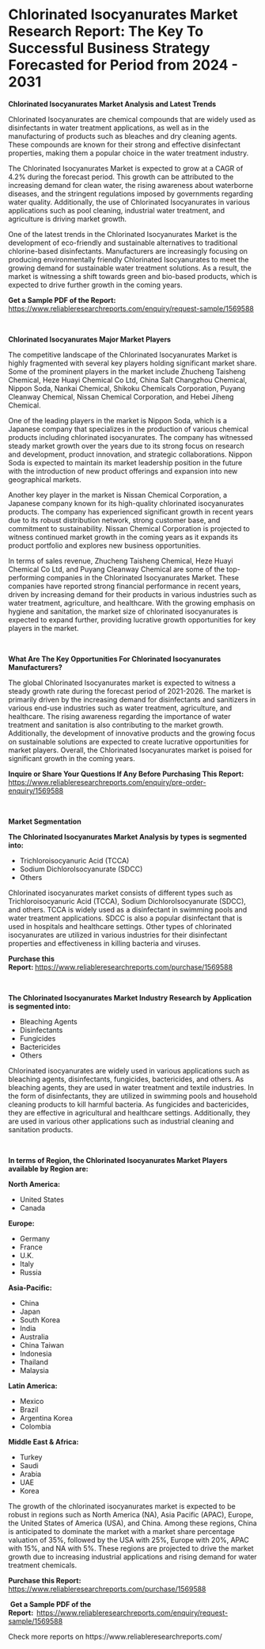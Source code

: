 <p><h1>Chlorinated Isocyanurates Market Research Report: The Key To Successful Business Strategy Forecasted for Period from 2024 - 2031</h1></p><p><strong>Chlorinated Isocyanurates Market Analysis and Latest Trends</strong></p>
<p><p>Chlorinated Isocyanurates are chemical compounds that are widely used as disinfectants in water treatment applications, as well as in the manufacturing of products such as bleaches and dry cleaning agents. These compounds are known for their strong and effective disinfectant properties, making them a popular choice in the water treatment industry.</p><p>The Chlorinated Isocyanurates Market is expected to grow at a CAGR of 4.2% during the forecast period. This growth can be attributed to the increasing demand for clean water, the rising awareness about waterborne diseases, and the stringent regulations imposed by governments regarding water quality. Additionally, the use of Chlorinated Isocyanurates in various applications such as pool cleaning, industrial water treatment, and agriculture is driving market growth.</p><p>One of the latest trends in the Chlorinated Isocyanurates Market is the development of eco-friendly and sustainable alternatives to traditional chlorine-based disinfectants. Manufacturers are increasingly focusing on producing environmentally friendly Chlorinated Isocyanurates to meet the growing demand for sustainable water treatment solutions. As a result, the market is witnessing a shift towards green and bio-based products, which is expected to drive further growth in the coming years.</p></p>
<p><strong>Get a Sample PDF of the Report:&nbsp;</strong> <a href="https://www.reliableresearchreports.com/enquiry/request-sample/1569588">https://www.reliableresearchreports.com/enquiry/request-sample/1569588</a></p>
<p>&nbsp;</p>
<p><strong>Chlorinated Isocyanurates Major Market Players</strong></p>
<p><p>The competitive landscape of the Chlorinated Isocyanurates Market is highly fragmented with several key players holding significant market share. Some of the prominent players in the market include Zhucheng Taisheng Chemical, Heze Huayi Chemical Co Ltd, China Salt Changzhou Chemical, Nippon Soda, Nankai Chemical, Shikoku Chemicals Corporation, Puyang Cleanway Chemical, Nissan Chemical Corporation, and Hebei Jiheng Chemical.</p><p>One of the leading players in the market is Nippon Soda, which is a Japanese company that specializes in the production of various chemical products including chlorinated isocyanurates. The company has witnessed steady market growth over the years due to its strong focus on research and development, product innovation, and strategic collaborations. Nippon Soda is expected to maintain its market leadership position in the future with the introduction of new product offerings and expansion into new geographical markets.</p><p>Another key player in the market is Nissan Chemical Corporation, a Japanese company known for its high-quality chlorinated isocyanurates products. The company has experienced significant growth in recent years due to its robust distribution network, strong customer base, and commitment to sustainability. Nissan Chemical Corporation is projected to witness continued market growth in the coming years as it expands its product portfolio and explores new business opportunities.</p><p>In terms of sales revenue, Zhucheng Taisheng Chemical, Heze Huayi Chemical Co Ltd, and Puyang Cleanway Chemical are some of the top-performing companies in the Chlorinated Isocyanurates Market. These companies have reported strong financial performance in recent years, driven by increasing demand for their products in various industries such as water treatment, agriculture, and healthcare. With the growing emphasis on hygiene and sanitation, the market size of chlorinated isocyanurates is expected to expand further, providing lucrative growth opportunities for key players in the market.</p></p>
<p>&nbsp;</p>
<p><strong>What Are The Key Opportunities For Chlorinated Isocyanurates Manufacturers?</strong></p>
<p><p>The global Chlorinated Isocyanurates market is expected to witness a steady growth rate during the forecast period of 2021-2026. The market is primarily driven by the increasing demand for disinfectants and sanitizers in various end-use industries such as water treatment, agriculture, and healthcare. The rising awareness regarding the importance of water treatment and sanitation is also contributing to the market growth. Additionally, the development of innovative products and the growing focus on sustainable solutions are expected to create lucrative opportunities for market players. Overall, the Chlorinated Isocyanurates market is poised for significant growth in the coming years.</p></p>
<p><strong>Inquire or Share Your Questions If Any Before Purchasing This Report:</strong> <a href="https://www.reliableresearchreports.com/enquiry/pre-order-enquiry/1569588">https://www.reliableresearchreports.com/enquiry/pre-order-enquiry/1569588</a></p>
<p>&nbsp;</p>
<p><strong>Market Segmentation</strong></p>
<p><strong>The Chlorinated Isocyanurates Market Analysis by types is segmented into:</strong></p>
<p><ul><li>Trichloroisocyanuric Acid (TCCA)</li><li>Sodium DichloroIsocyanurate (SDCC)</li><li>Others</li></ul></p>
<p><p>Chlorinated isocyanurates market consists of different types such as Trichloroisocyanuric Acid (TCCA), Sodium DichloroIsocyanurate (SDCC), and others. TCCA is widely used as a disinfectant in swimming pools and water treatment applications. SDCC is also a popular disinfectant that is used in hospitals and healthcare settings. Other types of chlorinated isocyanurates are utilized in various industries for their disinfectant properties and effectiveness in killing bacteria and viruses.</p></p>
<p><strong>Purchase this Report:&nbsp;</strong><a href="https://www.reliableresearchreports.com/purchase/1569588">https://www.reliableresearchreports.com/purchase/1569588</a></p>
<p>&nbsp;</p>
<p><strong>The Chlorinated Isocyanurates Market Industry Research by Application is segmented into:</strong></p>
<p><ul><li>Bleaching Agents</li><li>Disinfectants</li><li>Fungicides</li><li>Bactericides</li><li>Others</li></ul></p>
<p><p>Chlorinated isocyanurates are widely used in various applications such as bleaching agents, disinfectants, fungicides, bactericides, and others. As bleaching agents, they are used in water treatment and textile industries. In the form of disinfectants, they are utilized in swimming pools and household cleaning products to kill harmful bacteria. As fungicides and bactericides, they are effective in agricultural and healthcare settings. Additionally, they are used in various other applications such as industrial cleaning and sanitation products.</p></p>
<p>&nbsp;</p>
<p><strong>In terms of Region, the Chlorinated Isocyanurates Market Players available by Region are:</strong></p>
<p>
    <p> <strong> North America: </strong>
        <ul>
            <li>United States</li>
            <li>Canada</li>
        </ul>
        </p> 
    <p> <strong> Europe: </strong>
        <ul>
            <li>Germany</li>
            <li>France</li>
            <li>U.K.</li>
            <li>Italy</li>
            <li>Russia</li>
        </ul>
        </p> 
    <p> <strong> Asia-Pacific: </strong>
        <ul>
            <li>China</li>
            <li>Japan</li>
            <li>South Korea</li>
            <li>India</li>
            <li>Australia</li>
            <li>China Taiwan</li>
            <li>Indonesia</li>
            <li>Thailand</li>
            <li>Malaysia</li>
        </ul>
        </p> 
    <p> <strong> Latin America: </strong>
        <ul>
            <li>Mexico</li>
            <li>Brazil</li>
            <li>Argentina Korea</li>
            <li>Colombia</li>
        </ul>
        </p> 
    <p> <strong> Middle East & Africa: </strong>
        <ul>
            <li>Turkey</li>
            <li>Saudi</li>
            <li>Arabia</li>
            <li>UAE</li>
            <li>Korea</li>
        </ul>
    </p>
    </p>
<p><p>The growth of the chlorinated isocyanurates market is expected to be robust in regions such as North America (NA), Asia Pacific (APAC), Europe, the United States of America (USA), and China. Among these regions, China is anticipated to dominate the market with a market share percentage valuation of 35%, followed by the USA with 25%, Europe with 20%, APAC with 15%, and NA with 5%. These regions are projected to drive the market growth due to increasing industrial applications and rising demand for water treatment chemicals.</p></p>
<p><strong>Purchase this Report: </strong><a href="https://www.reliableresearchreports.com/purchase/1569588">https://www.reliableresearchreports.com/purchase/1569588</a></p>
<p>&nbsp;<strong>Get a Sample PDF of the Report:&nbsp;&nbsp;</strong><a href="https://www.reliableresearchreports.com/enquiry/request-sample/1569588">https://www.reliableresearchreports.com/enquiry/request-sample/1569588</a></p>
<p><strong></strong></p>
<p>Check more reports on https://www.reliableresearchreports.com/</p>